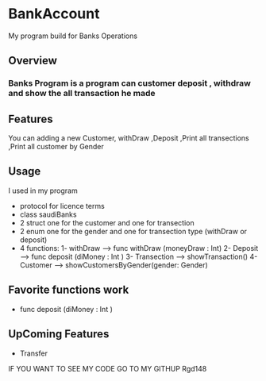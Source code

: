 # BankAccount
My program build for Banks Operations

## Overview
### Banks Program is a program can customer deposit , withdraw and show the all transaction he made

## Features
You can adding a new Customer, withDraw ,Deposit ,Print all transections ,Print all customer by Gender

## Usage 
  
  I used in my program
 - protocol for licence terms 
 -  class saudiBanks
 - 2 struct one for the customer and one for transection
 - 2 enum one for the gender and one for transection type (withDraw or deposit)
 - 4 functions:
 1- withDraw --> func withDraw (moneyDraw : Int) 
 2- Deposit --> func deposit (diMoney : Int )
 3- Transection --> showTransaction()
 4- Customer --> showCustomersByGender(gender: Gender)
 
 

## Favorite functions work
- func deposit (diMoney : Int )

## UpComing Features
- Transfer 














IF YOU WANT TO SEE MY CODE GO TO MY GITHUP 
Rgd148






